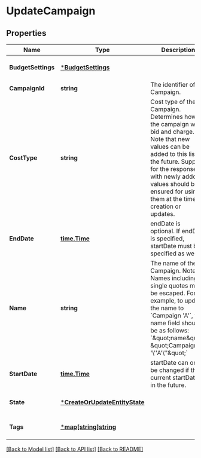 # UpdateCampaign

## Properties
Name | Type | Description | Notes
------------ | ------------- | ------------- | -------------
**BudgetSettings** | [***BudgetSettings**](BudgetSettings.md) |  | [optional] [default to null]
**CampaignId** | **string** | The identifier of the Campaign. | [default to null]
**CostType** | **string** | Cost type of the Campaign. Determines how the campaign will bid and charge. Note that new values can be added to this list in the future. Support for the responses with newly addded values should be ensured for using them at the time of creation or updates.  | Type | Description | | --- | --- | | \&quot;CPM\&quot; | [Default] The performance of the campaign will be measured per 1000 impresions | | [optional] [default to null]
**EndDate** | [**time.Time**](time.Time.md) | endDate is optional. If endDate is specified, startDate must be specified as well. | [optional] [default to null]
**Name** | **string** | The name of the Campaign.  Note: Names including single quotes must be escaped. For example, to update the name to &#x60;Campaign &#x27;A&#x27;&#x60;, the name field should be as follows: &#x60;\&quot;name\&quot;: \&quot;Campaign &#x27;\\&#x27;&#x27;A&#x27;\\&#x27;&#x27;\&quot;&#x60; | [optional] [default to null]
**StartDate** | [**time.Time**](time.Time.md) | startDate can only be changed if the current startDate is in the future. | [optional] [default to null]
**State** | [***CreateOrUpdateEntityState**](CreateOrUpdateEntityState.md) |  | [optional] [default to null]
**Tags** | [***map[string]string**](map.md) |  | [optional] [default to null]

[[Back to Model list]](../README.md#documentation-for-models) [[Back to API list]](../README.md#documentation-for-api-endpoints) [[Back to README]](../README.md)

